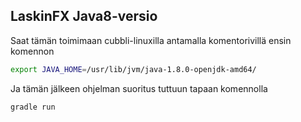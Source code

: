 ## LaskinFX Java8-versio

Saat tämän toimimaan cubbli-linuxilla antamalla komentorivillä ensin komennon

```bash
export JAVA_HOME=/usr/lib/jvm/java-1.8.0-openjdk-amd64/
```

Ja tämän jälkeen ohjelman suoritus tuttuun tapaan komennolla


```bash
gradle run
```